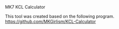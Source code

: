 MK7 KCL Calculator

This tool was created based on the following program.
<https://github.com/MKGirlism/KCL-Calculator>
